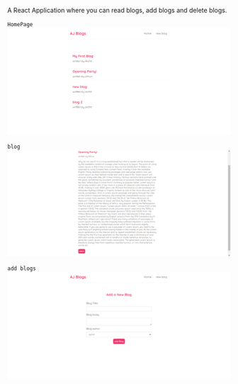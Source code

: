 A React Application where you can read blogs, add blogs and delete blogs. </br>

`HomePage` </br>
<img src="pics/homepage.PNG"> </br>

`blog` </br>
<img src="pics/blogs.PNG"> </br>

`add blogs` </br>
<img src="pics/addBlog.PNG"> </br>
